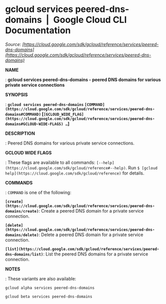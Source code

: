 # gcloud services peered-dns-domains  |  Google Cloud CLI Documentation

*Source: [https://cloud.google.com/sdk/gcloud/reference/services/peered-dns-domains](https://cloud.google.com/sdk/gcloud/reference/services/peered-dns-domains)*

**NAME**

: **gcloud services peered-dns-domains - peered DNS domains for various private service connections**

**SYNOPSIS**

: **`gcloud services peered-dns-domains` `[COMMAND](https://cloud.google.com/sdk/gcloud/reference/services/peered-dns-domains#COMMAND)` [`[GCLOUD_WIDE_FLAG](https://cloud.google.com/sdk/gcloud/reference/services/peered-dns-domains#GCLOUD-WIDE-FLAGS) …`]**

**DESCRIPTION**

: Peered DNS domains for various private service connections.

**GCLOUD WIDE FLAGS**

: These flags are available to all commands: `[--help](https://cloud.google.com/sdk/gcloud/reference#--help)`.
Run `$ [gcloud help](https://cloud.google.com/sdk/gcloud/reference)` for details.

**COMMANDS**

: ``COMMAND`` is one of the following:

**`[create](https://cloud.google.com/sdk/gcloud/reference/services/peered-dns-domains/create)`**:
Create a peered DNS domain for a private service connection.

**`[delete](https://cloud.google.com/sdk/gcloud/reference/services/peered-dns-domains/delete)`**:
Delete a peered DNS domain for a private service connection.

**`[list](https://cloud.google.com/sdk/gcloud/reference/services/peered-dns-domains/list)`**:
List the peered DNS domains for a private service connection.

**NOTES**

: These variants are also available:

```
gcloud alpha services peered-dns-domains
```

```
gcloud beta services peered-dns-domains
```